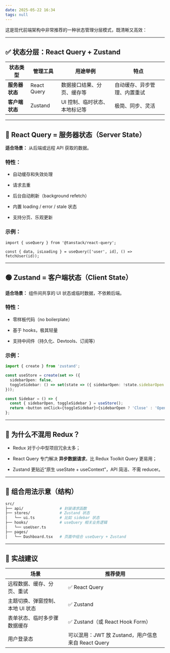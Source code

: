 ```yaml
---
date: 2025-05-22 16:34
tags: null
---
```


这是现代前端架构中非常推荐的一种状态管理分层模式，既清晰又高效：

---

## ✅ 状态分层：React Query + Zustand

| 状态类型      | 管理工具        | 用途举例             | 特点             |
| --------- | ----------- | ---------------- | -------------- |
| **服务器状态** | React Query | 数据接口结果、分页、缓存等    | 自动缓存、异步管理、内置重试 |
| **客户端状态** | Zustand     | UI 控制、临时状态、本地标记等 | 极简、同步、灵活       |

---

## 🔵 React Query = 服务器状态（Server State）

**适合场景：** 从后端或远程 API 获取的数据。

### 特性：

- 自动缓存和失效处理

- 请求去重

- 后台自动刷新（background refetch）

- 内置 loading / error / stale 状态

- 支持分页、乐观更新

### 示例：

```tsx
import { useQuery } from '@tanstack/react-query';

const { data, isLoading } = useQuery(['user', id], () => fetchUser(id));
```

---

## 🟢 Zustand = 客户端状态（Client State）

**适合场景：** 组件间共享的 UI 状态或临时数据，不依赖后端。

### 特性：

- 零样板代码（no boilerplate）

- 基于 hooks，极其轻量

- 支持中间件（持久化、Devtools、订阅等）

### 示例：

```ts
import { create } from 'zustand';

const useStore = create(set => ({
  sidebarOpen: false,
  toggleSidebar: () => set(state => ({ sidebarOpen: !state.sidebarOpen }))
}));

const Sidebar = () => {
  const { sidebarOpen, toggleSidebar } = useStore();
  return <button onClick={toggleSidebar}>{sidebarOpen ? 'Close' : 'Open'}</button>;
};
```

---

## 🧠 为什么不混用 Redux？

- Redux 对于小中型项目冗余太多；

- React Query 专门解决 **异步数据请求**，比 Redux Toolkit Query 更易用；

- Zustand 更贴近“原生 useState + useContext”，API 简洁、不需 reducer。

---

## 🧩 组合用法示意（结构）

```bash
src/
├── api/                # 封装请求函数
├── stores/             # Zustand 状态
│   └── ui.ts           # 比如 sidebar 状态
├── hooks/              # useQuery 相关业务逻辑
│   └── useUser.ts
├── pages/
│   └── Dashboard.tsx   # 页面中组合 useQuery + Zustand
```

---

## 🎯 实战建议

| 场景                 | 推荐使用                                  |
| ------------------ | ------------------------------------- |
| 远程数据、缓存、分页、重试      | ✅ React Query                         |
| 主题切换、弹窗控制、本地 UI 状态 | ✅ Zustand                             |
| 表单状态、临时多步骤数据缓存     | ✅ Zustand（或 React Hook Form）          |
| 用户登录态              | 可以混用：JWT 放 Zustand，用户信息来自 React Query |
